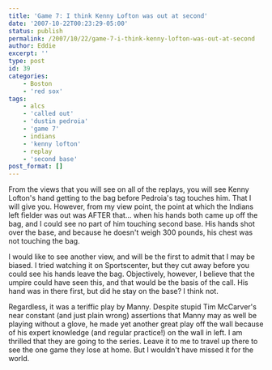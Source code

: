 ```yaml
---
title: 'Game 7: I think Kenny Lofton was out at second'
date: '2007-10-22T00:23:29-05:00'
status: publish
permalink: /2007/10/22/game-7-i-think-kenny-lofton-was-out-at-second
author: Eddie
excerpt: ''
type: post
id: 39
categories:
    - Boston
    - 'red sox'
tags:
    - alcs
    - 'called out'
    - 'dustin pedroia'
    - 'game 7'
    - indians
    - 'kenny lofton'
    - replay
    - 'second base'
post_format: []
---
```

From the views that you will see on all of the replays, you will see Kenny Lofton's hand getting to the bag before Pedroia's tag touches him. That I will give you. However, from my view point, the point at which the Indians left fielder was out was AFTER that... when his hands both came up off the bag, and I could see no part of him touching second base. His hands shot over the base, and because he doesn't weigh 300 pounds, his chest was not touching the bag.

I would like to see another view, and will be the first to admit that I may be biased. I tried watching it on Sportscenter, but they cut away before you could see his hands leave the bag. Objectively, however, I believe that the umpire could have seen this, and that would be the basis of the call. His hand was in there first, but did he stay on the base? I think not.

Regardless, it was a teriffic play by Manny. Despite stupid Tim McCarver's near constant (and just plain wrong) assertions that Manny may as well be playing without a glove, he made yet another great play off the wall because of his expert knowledge (and regular practice!) on the wall in left. I am thrilled that they are going to the series. Leave it to me to travel up there to see the one game they lose at home. But I wouldn't have missed it for the world.